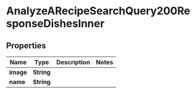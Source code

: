 

# AnalyzeARecipeSearchQuery200ResponseDishesInner


## Properties

| Name | Type | Description | Notes |
|------------ | ------------- | ------------- | -------------|
|**image** | **String** |  |  |
|**name** | **String** |  |  |



